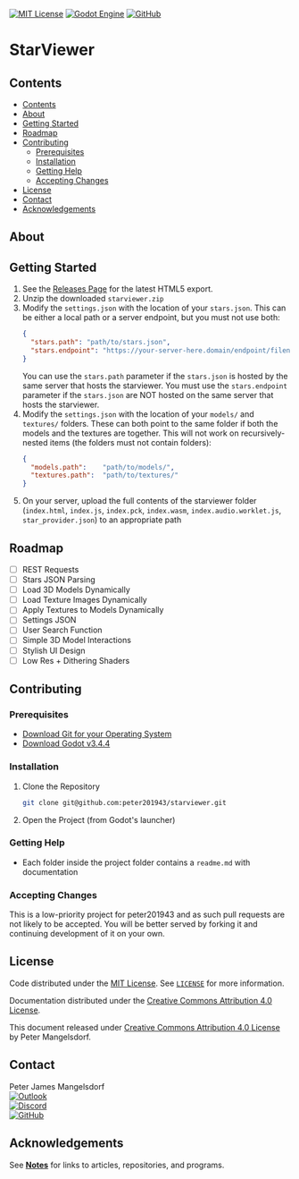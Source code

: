 
[![MIT License](https://img.shields.io/github/license/peter201943/starviewer.svg?style=flat)](https://opensource.org/licenses/MIT)
[![Godot Engine](https://img.shields.io/badge/GODOT-%23FFFFFF.svg?style=flat&logo=godot-engine&color=grey)](https://godotengine.org/)
[![GitHub](https://img.shields.io/badge/github-%23121011.svg?style=flat&logo=github&logoColor=white&label=peter201943%2Fstarviewer)](https://github.com/peter201943/starviewer)

# StarViewer

## Contents
- [Contents](#contents)
- [About](#about)
- [Getting Started](#getting-started)
- [Roadmap](#roadmap)
- [Contributing](#contributing)
  - [Prerequisites](#prerequisites)
  - [Installation](#installation)
  - [Getting Help](#getting-help)
  - [Accepting Changes](#accepting-changes)
- [License](#license)
- [Contact](#contact)
- [Acknowledgements](#acknowledgements)

## About

## Getting Started
1. See the [Releases Page](https://github.com/peter201943/starviewer/releases) for the latest HTML5 export.
2. Unzip the downloaded `starviewer.zip`
3. Modify the `settings.json` with the location of your `stars.json`.
    This can be either a local path or a server endpoint, but you must not use both:
    ```json
    {
      "stars.path": "path/to/stars.json",
      "stars.endpoint": "https://your-server-here.domain/endpoint/filename.json"
    }
    ```
    You can use the `stars.path` parameter if the `stars.json` is hosted by the same server that hosts the starviewer.
    You must use the `stars.endpoint` parameter if the `stars.json` are NOT hosted on the same server that hosts the starviewer.
4. Modify the `settings.json` with the location of your `models/` and `textures/` folders.
    These can both point to the same folder if both the models and the textures are together.
    This will not work on recursively-nested items (the folders must not contain folders):
    ```json
    {
      "models.path":    "path/to/models/",
      "textures.path":  "path/to/textures/"
    }
    ```
5. On your server, upload the full contents of the starviewer folder
    (`index.html`, `index.js`, `index.pck`, `index.wasm`, `index.audio.worklet.js`, `star_provider.json`) to an appropriate path

## Roadmap
- [ ] REST Requests
- [ ] Stars JSON Parsing
- [ ] Load 3D Models Dynamically
- [ ] Load Texture Images Dynamically
- [ ] Apply Textures to Models Dynamically
- [ ] Settings JSON
- [ ] User Search Function
- [ ] Simple 3D Model Interactions
- [ ] Stylish UI Design
- [ ] Low Res + Dithering Shaders

## Contributing

### Prerequisites
- [Download Git for your Operating System](https://git-scm.com/)
- [Download Godot v3.4.4](https://godotengine.org/download)

### Installation
1. Clone the Repository
    ```bash
    git clone git@github.com:peter201943/starviewer.git
    ```
2. Open the Project (from Godot's launcher)

### Getting Help
- Each folder inside the project folder contains a `readme.md` with documentation

### Accepting Changes
This is a low-priority project for peter201943 and as such pull requests are not likely to be accepted.
You will be better served by forking it and continuing development of it on your own.

## License
Code distributed under the [MIT License](https://opensource.org/licenses/MIT). See [`LICENSE`](LICENSE) for more information.

Documentation distributed under the [Creative Commons Attribution 4.0 License](https://creativecommons.org/licenses/by/4.0/).

This document released under [Creative Commons Attribution 4.0 License](https://creativecommons.org/licenses/by/4.0/) by Peter Mangelsdorf.

## Contact
Peter James Mangelsdorf  
[![Outlook](https://img.shields.io/badge/Microsoft_Outlook-0078D4?style=flat&logo=microsoft-outlook&logoColor=white&label=peter.j.mangelsdorf)](mailto:peter.j.mangelsdorf@outlook.com)  
[![Discord](https://img.shields.io/badge/%3CServer%3E-%237289DA.svg?style=flat&logo=discord&logoColor=white&label=peter201943%238017)](https://discord.com/)  
[![GitHub](https://img.shields.io/badge/github-%23121011.svg?style=flat&logo=github&logoColor=white&label=peter201943)](https://github.com/peter201943/)  

## Acknowledgements
See **[Notes](notes/)** for links to articles, repositories, and programs.


